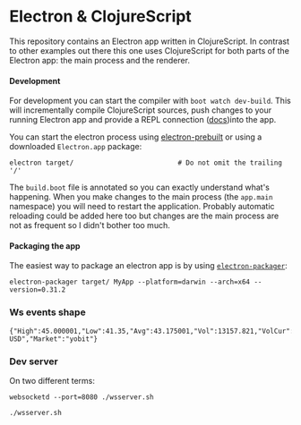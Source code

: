 # Electron & ClojureScript

This repository contains an Electron app written in ClojureScript. In
contrast to other examples out there this one uses ClojureScript for
both parts of the Electron app: the main process and the renderer.

#### Development

For development you can start the compiler with `boot watch dev-build`.
This will incrementally compile ClojureScript sources, push changes to your
running Electron app and provide a REPL connection
([docs](https://github.com/adzerk-oss/boot-cljs-repl))into the app.

You can start the electron process using
[electron-prebuilt](https://github.com/mafintosh/electron-prebuilt) or
using a downloaded `Electron.app` package:

```
electron target/                          # Do not omit the trailing '/'
```

The `build.boot` file is annotated so you can exactly understand
what's happening. When you make changes to the main process (the
`app.main` namespace) you will need to restart the
application. Probably automatic reloading could be added here too but
changes are the main process are not as frequent so I didn't bother
too much.

#### Packaging the app

The easiest way to package an electron app is by using
[`electron-packager`](https://github.com/maxogden/electron-packager):

```
electron-packager target/ MyApp --platform=darwin --arch=x64 --version=0.31.2
```

### Ws events shape

```
{"High":45.000001,"Low":41.35,"Avg":43.175001,"Vol":13157.821,"VolCur":302.6894,"Last":44.7,"Buy":44.749501,"Sell":44.978,"Timestamp":1501939951,"CurrencyPair":"LTC-USD","Market":"yobit"}
```

### Dev server

On two different terms:

```
websocketd --port=8080 ./wsserver.sh
```

```
./wsserver.sh
```

